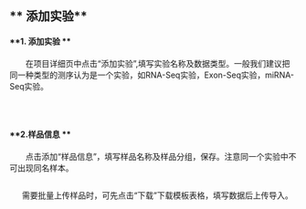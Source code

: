 ## **  添加实验**
#### **1. 添加实验 **
　　在项目详细页中点击“添加实验”,填写实验名称及数据类型。一般我们建议把同一种类型的测序认为是一个实验，如RNA-Seq实验，Exon-Seq实验，miRNA-Seq实验。
<div style="text-align:center"><img data-src="6.png" width="600px" ></img>
</div>

&nbsp;
#### **2.样品信息 **
　　点击添加“样品信息”，填写样品名称及样品分组，保存。注意同一个实验中不可出现同名样本。
<div style="text-align:center"><img data-src="7.png" width="600px"  ></img>
</div>

&nbsp;
　需要批量上传样品时，可先点击“下载”下载模板表格，填写数据后上传导入。
<div style="text-align:center"><img data-src="8.png" width="470px" ></img>
</div>